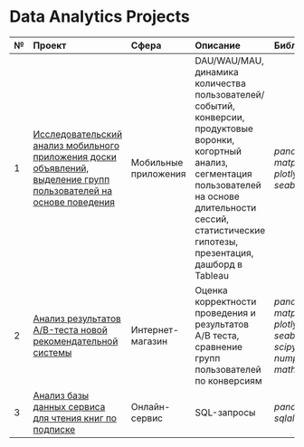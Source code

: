 # Data Analytics Projects

| № | Проект | Сфера | Описание | Библиотеки | 
| :-------- | :-------- | :-------- | :-------- | :-------- | 
| 1 | [Исследовательский анализ мобильного приложения доски объявлений, выделение групп пользователей на основе поведения](https://github.com/jj-itmo/ya-practicum/tree/main/apps_final) | Мобильные приложения | DAU/WAU/MAU, динамика количества пользователей/событий, конверсии, продуктовые воронки, когортный анализ, сегментация пользователей на основе длительности сессий, статистические гипотезы, презентация, дашборд в Tableau | *pandas*, *matplotlib*, *plotly*, *seaborn* |
| 2 | [Анализ результатов A/B-теста новой рекомендательной системы](https://github.com/jj-itmo/ya-practicum/tree/main/a_b_test_final) | Интернет-магазин | Оценка корректности проведения и результатов A/B теста, сравнение групп пользователей по конверсиям | *pandas*, *matplotlib*, *plotly*, *seaborn*, *scipy*, *numpy*, *math* | 
| 3 | [Анализ базы данных сервиса для чтения книг по подписке](https://github.com/jj-itmo/ya-practicum/tree/main/sql_final) | Онлайн-сервис | SQL-запросы | *pandas*, *sqlalchemy* | 
